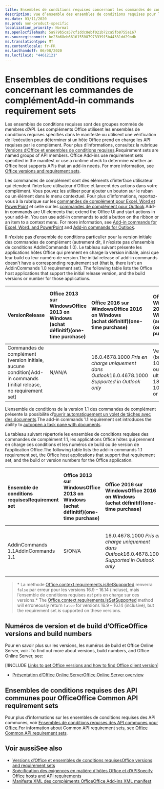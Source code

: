```yaml
---
title: Ensembles de conditions requises concernant les commandes de complément
description: Vue d’ensemble des ensembles de conditions requises pour les commandes de complément Office
ms.date: 03/11/2020
ms.prod: non-product-specific
localization_priority: Normal
ms.openlocfilehash: 5a979b5ca57cf1ddc8ebf021b72ca5fb8755a167
ms.sourcegitcommit: be23b68eb661015508797333915b44381dd29bdb
ms.translationtype: MT
ms.contentlocale: fr-FR
ms.lasthandoff: 06/08/2020
ms.locfileid: "44612121"
---
```

# <a name="add-in-commands-requirement-sets"></a><span data-ttu-id="10d55-103">Ensembles de conditions requises concernant les commandes de complément</span><span class="sxs-lookup"><span data-stu-id="10d55-103">Add-in commands requirement sets</span></span>

<span data-ttu-id="10d55-p101">Les ensembles de conditions requises sont des groupes nommés de membres d’API. Les compléments Office utilisent les ensembles de conditions requises spécifiés dans le manifeste ou utilisent une vérification de l’exécution pour déterminer si un hôte Office prend en charge les API requises par le complément. Pour plus d’informations, consultez la rubrique [Versions d’Office et ensembles de conditions requises](../../develop/office-versions-and-requirement-sets.md).</span><span class="sxs-lookup"><span data-stu-id="10d55-p101">Requirement sets are named groups of API members. Office Add-ins use requirement sets specified in the manifest or use a runtime check to determine whether an Office host supports APIs that an add-in needs. For more information, see [Office versions and requirement sets](../../develop/office-versions-and-requirement-sets.md).</span></span>

<span data-ttu-id="10d55-p102">Les commandes de complément sont des éléments d’interface utilisateur qui étendent l’interface utilisateur d’Office et lancent des actions dans votre complément. Vous pouvez les utiliser pour ajouter un bouton sur le ruban ou un élément dans le menu contextuel. Pour plus d’informations, reportez-vous à la rubrique sur les [commandes de complément pour Excel, Word et PowerPoint](../../design/add-in-commands.md) et celle sur les [commandes de complément pour Outlook](../../outlook/add-in-commands-for-outlook.md).</span><span class="sxs-lookup"><span data-stu-id="10d55-p102">Add-in commands are UI elements that extend the Office UI and start actions in your add-in. You can use add-in commands to add a button on the ribbon or an item to a context menu. For more information, see [Add-in commands for Excel, Word, and PowerPoint](../../design/add-in-commands.md) and [Add-in commands for Outlook](../../outlook/add-in-commands-for-outlook.md).</span></span>

<span data-ttu-id="10d55-p103">Il n’existe pas d’ensemble de conditions particulier pour la version initiale des commandes de complément (autrement dit, il n’existe pas d’ensemble de conditions AddInCommands 1.0). Le tableau suivant présente les applications hôtes Office qui prennent en charge la version initiale, ainsi que leur build ou leur numéro de version.</span><span class="sxs-lookup"><span data-stu-id="10d55-p103">The initial release of add-in commands doesn't have a corresponding requirement set (that is, there isn't an AddinCommands 1.0 requirement set). The following table lists the Office host applications that support the initial release version, and the build versions or number for those applications.</span></span>  

| <span data-ttu-id="10d55-112">Version</span><span class="sxs-lookup"><span data-stu-id="10d55-112">Release</span></span>   |  <span data-ttu-id="10d55-113">Office 2013 sur Windows</span><span class="sxs-lookup"><span data-stu-id="10d55-113">Office 2013 on Windows</span></span><br><span data-ttu-id="10d55-114">(achat définitif)</span><span class="sxs-lookup"><span data-stu-id="10d55-114">(one-time purchase)</span></span> | <span data-ttu-id="10d55-115">Office 2016 sur Windows</span><span class="sxs-lookup"><span data-stu-id="10d55-115">Office 2016 on Windows</span></span><br><span data-ttu-id="10d55-116">(achat définitif)</span><span class="sxs-lookup"><span data-stu-id="10d55-116">(one-time purchase)</span></span> | <span data-ttu-id="10d55-117">Office 2019 sur Windows</span><span class="sxs-lookup"><span data-stu-id="10d55-117">Office 2019 on Windows</span></span><br><span data-ttu-id="10d55-118">(achat définitif)</span><span class="sxs-lookup"><span data-stu-id="10d55-118">(one-time purchase)</span></span> | <span data-ttu-id="10d55-119">Office pour Windows</span><span class="sxs-lookup"><span data-stu-id="10d55-119">Office on Windows</span></span><br><span data-ttu-id="10d55-120">(connecté à l’abonnement Office 365)</span><span class="sxs-lookup"><span data-stu-id="10d55-120">(connected to Office 365 subscription)</span></span>   |  <span data-ttu-id="10d55-121">Office sur iPad</span><span class="sxs-lookup"><span data-stu-id="10d55-121">Office on iPad</span></span><br><span data-ttu-id="10d55-122">(connecté à l’abonnement Office 365)</span><span class="sxs-lookup"><span data-stu-id="10d55-122">(connected to Office 365 subscription)</span></span>  |  <span data-ttu-id="10d55-123">Office sur Mac</span><span class="sxs-lookup"><span data-stu-id="10d55-123">Office on Mac</span></span><br><span data-ttu-id="10d55-124">(connecté à l’abonnement Office 365)</span><span class="sxs-lookup"><span data-stu-id="10d55-124">(connected to Office 365 subscription)</span></span>  | <span data-ttu-id="10d55-125">Office sur le web</span><span class="sxs-lookup"><span data-stu-id="10d55-125">Office on the web</span></span>  |
|:-----|:-----|:-----|:-----|:-----|:-----|:-----|:-----|
| <span data-ttu-id="10d55-126">Commandes de complément (version initiale, aucune condition)</span><span class="sxs-lookup"><span data-stu-id="10d55-126">Add-in commands (initial release, no requirement set)</span></span> | <span data-ttu-id="10d55-127">N/A</span><span class="sxs-lookup"><span data-stu-id="10d55-127">N/A</span></span> | <span data-ttu-id="10d55-128">16.0.4678.1000 *Pris en charge uniquement dans Outlook*</span><span class="sxs-lookup"><span data-stu-id="10d55-128">16.0.4678.1000 *Supported in Outlook only*</span></span> | <span data-ttu-id="10d55-129">Version 1809 (build 10827.20150) ou version ultérieure</span><span class="sxs-lookup"><span data-stu-id="10d55-129">Version 1809 (Build 10827.20150) or later</span></span> |<span data-ttu-id="10d55-130">Version 1603 (build 6769.0000) ou ultérieure</span><span class="sxs-lookup"><span data-stu-id="10d55-130">Version 1603 (Build 6769.0000) or later</span></span> | <span data-ttu-id="10d55-131">S/O</span><span class="sxs-lookup"><span data-stu-id="10d55-131">N/A</span></span> | <span data-ttu-id="10d55-132">15.33 ou version ultérieure</span><span class="sxs-lookup"><span data-stu-id="10d55-132">15.33 or later</span></span>| <span data-ttu-id="10d55-133">Janvier 2016</span><span class="sxs-lookup"><span data-stu-id="10d55-133">January 2016</span></span> |

<span data-ttu-id="10d55-134">L’ensemble de conditions de la version 1.1 des commandes de complément présente la possibilité d’[ouvrir automatiquement un volet de tâches avec des documents](../../develop/automatically-open-a-task-pane-with-a-document.md).</span><span class="sxs-lookup"><span data-stu-id="10d55-134">The add-in commands 1.1 requirement set introduces the ability to [autoopen a task pane with documents](../../develop/automatically-open-a-task-pane-with-a-document.md).</span></span>

<span data-ttu-id="10d55-135">Le tableau suivant répertorie les ensembles de conditions requises des commandes de complément 1.1, les applications Office hôtes qui prennent en charge ces conditions et les numéros de build ou de version de l’application Office.</span><span class="sxs-lookup"><span data-stu-id="10d55-135">The following table lists the add-in commands 1.1 requirement set, the Office host applications that support that requirement set, and the build or version numbers for the Office application.</span></span>

|  <span data-ttu-id="10d55-136">Ensemble de conditions requises</span><span class="sxs-lookup"><span data-stu-id="10d55-136">Requirement set</span></span>  |  <span data-ttu-id="10d55-137">Office 2013 sur Windows</span><span class="sxs-lookup"><span data-stu-id="10d55-137">Office 2013 on Windows</span></span><br><span data-ttu-id="10d55-138">(achat définitif)</span><span class="sxs-lookup"><span data-stu-id="10d55-138">(one-time purchase)</span></span> | <span data-ttu-id="10d55-139">Office 2016 sur Windows</span><span class="sxs-lookup"><span data-stu-id="10d55-139">Office 2016 on Windows</span></span><br><span data-ttu-id="10d55-140">(achat définitif)</span><span class="sxs-lookup"><span data-stu-id="10d55-140">(one-time purchase)</span></span> | <span data-ttu-id="10d55-141">Office 2019 sur Windows</span><span class="sxs-lookup"><span data-stu-id="10d55-141">Office 2019 on Windows</span></span><br><span data-ttu-id="10d55-142">(achat définitif)</span><span class="sxs-lookup"><span data-stu-id="10d55-142">(one-time purchase)</span></span> | <span data-ttu-id="10d55-143">Office pour Windows</span><span class="sxs-lookup"><span data-stu-id="10d55-143">Office on Windows</span></span><br><span data-ttu-id="10d55-144">(connecté à l’abonnement Office 365)</span><span class="sxs-lookup"><span data-stu-id="10d55-144">(connected to Office 365 subscription)</span></span>   |  <span data-ttu-id="10d55-145">Office sur iPad</span><span class="sxs-lookup"><span data-stu-id="10d55-145">Office on iPad</span></span><br><span data-ttu-id="10d55-146">(connecté à l’abonnement Office 365)</span><span class="sxs-lookup"><span data-stu-id="10d55-146">(connected to Office 365 subscription)</span></span>  |  <span data-ttu-id="10d55-147">Office sur Mac</span><span class="sxs-lookup"><span data-stu-id="10d55-147">Office on Mac</span></span><br><span data-ttu-id="10d55-148">(connecté à l’abonnement Office 365)</span><span class="sxs-lookup"><span data-stu-id="10d55-148">(connected to Office 365 subscription)</span></span>  | <span data-ttu-id="10d55-149">Office sur le web</span><span class="sxs-lookup"><span data-stu-id="10d55-149">Office on the web</span></span>  |  
|:-----|:-----|:-----|:-----|:-----|:-----|:-----|:-----|
| <span data-ttu-id="10d55-150">AddinCommands 1.1</span><span class="sxs-lookup"><span data-stu-id="10d55-150">AddinCommands 1.1</span></span>  | <span data-ttu-id="10d55-151">S/O</span><span class="sxs-lookup"><span data-stu-id="10d55-151">N/A</span></span> | <span data-ttu-id="10d55-152">16.0.4678.1000 *Pris en charge uniquement dans Outlook*</span><span class="sxs-lookup"><span data-stu-id="10d55-152">16.0.4678.1000 *Supported in Outlook only*</span></span>  | <span data-ttu-id="10d55-153">Version 1809 (build 10827.20150) ou version ultérieure</span><span class="sxs-lookup"><span data-stu-id="10d55-153">Version 1809 (Build 10827.20150) or later</span></span> | <span data-ttu-id="10d55-154">Version 1705 (build 8121.1000) ou ultérieure</span><span class="sxs-lookup"><span data-stu-id="10d55-154">Version 1705 (Build 8121.1000) or later</span></span> | <span data-ttu-id="10d55-155">S/O</span><span class="sxs-lookup"><span data-stu-id="10d55-155">N/A</span></span> | <span data-ttu-id="10d55-156">15.34 ou version ultérieure\*</span><span class="sxs-lookup"><span data-stu-id="10d55-156">15.34 or later\*</span></span>| <span data-ttu-id="10d55-157">Mai 2017</span><span class="sxs-lookup"><span data-stu-id="10d55-157">May 2017</span></span> |

><span data-ttu-id="10d55-158">\* La méthode [Office.context.requirements.isSetSupported](/javascript/api/office/office.requirementsetsupport#issetsupported-name--minversion-) renverra `false` par erreur pour les versions 16.9 &ndash; 16.14 (incluse), mais l’ensemble de conditions requises *est* pris en charge sur ces versions.</span><span class="sxs-lookup"><span data-stu-id="10d55-158">\* The [Office.context.requirements.isSetSupported](/javascript/api/office/office.requirementsetsupport#issetsupported-name--minversion-) method will erroneously return `false` for versions 16.9 &ndash; 16.14 (inclusive), but the requirement set *is* supported on these versions.</span></span>

## <a name="office-versions-and-build-numbers"></a><span data-ttu-id="10d55-159">Numéros de version et de build d’Office</span><span class="sxs-lookup"><span data-stu-id="10d55-159">Office versions and build numbers</span></span>

<span data-ttu-id="10d55-160">Pour en savoir plus sur les versions, les numéros de build et Office Online Server, voir :</span><span class="sxs-lookup"><span data-stu-id="10d55-160">To find out more about versions, build numbers, and Office Online Server, see:</span></span>

[!INCLUDE [Links to get Office versions and how to find Office client version](../../includes/links-get-office-versions-builds.md)]
- [<span data-ttu-id="10d55-161">Présentation d’Office Online Server</span><span class="sxs-lookup"><span data-stu-id="10d55-161">Office Online Server overview</span></span>](/officeonlineserver/office-online-server-overview)

## <a name="office-common-api-requirement-sets"></a><span data-ttu-id="10d55-162">Ensembles de conditions requises des API communes pour Office</span><span class="sxs-lookup"><span data-stu-id="10d55-162">Office Common API requirement sets</span></span>

<span data-ttu-id="10d55-163">Pour plus d’informations sur les ensembles de conditions requises des API communes, voir [Ensembles de conditions requises des API communes pour Office](office-add-in-requirement-sets.md).</span><span class="sxs-lookup"><span data-stu-id="10d55-163">For information about Common API requirement sets, see [Office Common API requirement sets](office-add-in-requirement-sets.md).</span></span>

## <a name="see-also"></a><span data-ttu-id="10d55-164">Voir aussi</span><span class="sxs-lookup"><span data-stu-id="10d55-164">See also</span></span>

- [<span data-ttu-id="10d55-165">Versions d’Office et ensembles de conditions requises</span><span class="sxs-lookup"><span data-stu-id="10d55-165">Office versions and requirement sets</span></span>](../../develop/office-versions-and-requirement-sets.md)
- [<span data-ttu-id="10d55-166">Spécification des exigences en matière d’hôtes Office et d’API</span><span class="sxs-lookup"><span data-stu-id="10d55-166">Specify Office hosts and API requirements</span></span>](../../develop/specify-office-hosts-and-api-requirements.md)
- [<span data-ttu-id="10d55-167">Manifeste XML des compléments Office</span><span class="sxs-lookup"><span data-stu-id="10d55-167">Office Add-ins XML manifest</span></span>](../../develop/add-in-manifests.md)

